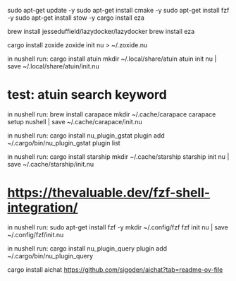 sudo apt-get update -y
sudo apt-get install cmake -y
sudo apt-get install fzf -y
sudo apt-get install stow -y
cargo install eza

brew install jesseduffield/lazydocker/lazydocker
brew install eza

cargo install zoxide
zoxide init nu > ~/.zoxide.nu

in nushell run:
cargo install atuin
mkdir ~/.local/share/atuin
atuin init nu | save ~/.local/share/atuin/init.nu

# test: atuin search keyword

in nushell run:
brew install carapace
mkdir ~/.cache/carapace
carapace setup nushell | save ~/.cache/carapace/init.nu

in nushell run:
cargo install nu_plugin_gstat
plugin add ~/.cargo/bin/nu_plugin_gstat
plugin list

in nushell run:
cargo install starship
mkdir ~/.cache/starship
starship init nu | save ~/.cache/starship/init.nu

# https://thevaluable.dev/fzf-shell-integration/

in nushell run:
sudo apt-get install fzf -y
mkdir ~/.config/fzf
fzf init nu | save ~/.config/fzf/init.nu

in nushell run:
cargo install nu_plugin_query
plugin add ~/.cargo/bin/nu_plugin_query

cargo install aichat
https://github.com/sigoden/aichat?tab=readme-ov-file
